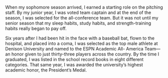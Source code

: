 When my sophomore season arrived, I earned a starting role on the
pitching staff. By my junior year, I was voted team captain and at the
end of the season, I was selected for the all-conference team. But it
was not until my senior season that my sleep habits, study habits, and
strength-training habits really began to pay off.

Six years after I had been hit in the face with a baseball bat, flown to
the hospital, and placed into a coma, I was selected as the top male
athlete at Denison University and named to the ESPN Academic All-
America Team—an honor given to just thirty-three players across the
country. By the time I graduated, I was listed in the school record
books in eight different categories. That same year, I was awarded the
university’s highest academic honor, the President’s Medal.